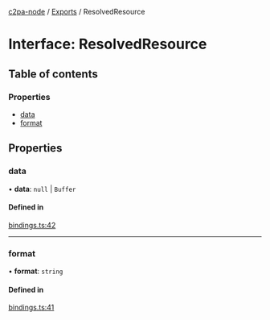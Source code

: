 [c2pa-node](../README.md) / [Exports](../modules.md) / ResolvedResource

# Interface: ResolvedResource

## Table of contents

### Properties

- [data](ResolvedResource.md#data)
- [format](ResolvedResource.md#format)

## Properties

### data

• **data**: ``null`` \| `Buffer`

#### Defined in

[bindings.ts:42](https://github.com/contentauth/c2pa-node/blob/de93f0b/js-src/bindings.ts#L42)

___

### format

• **format**: `string`

#### Defined in

[bindings.ts:41](https://github.com/contentauth/c2pa-node/blob/de93f0b/js-src/bindings.ts#L41)

